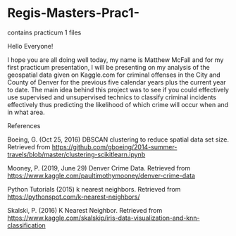 # Regis-Masters-Prac1-
contains practicum 1 files

Hello Everyone!


I hope you are all doing well today, my name is Matthew McFall and for my first practicum presentation, I will be presenting on my analysis of the geospatial data given on Kaggle.com for criminal offenses in the City and County of Denver for the previous five calendar years plus the current year to date. The main idea behind this project was to see if you could effectively use supervised and unsupervised technics to classify criminal incidents effectively thus predicting the likelihood of which crime will occur when and in what area. 



References


Boeing, G. (Oct 25, 2016) DBSCAN clustering to reduce spatial data set size. Retrieved from https://github.com/gboeing/2014-summer-travels/blob/master/clustering-scikitlearn.ipynb 


Mooney, P. (2019, June 29) Denver Crime Data. Retrieved from https://www.kaggle.com/paultimothymooney/denver-crime-data 


Python Tutorials (2015) k nearest neighbors. Retrieved from https://pythonspot.com/k-nearest-neighbors/


Skalski, P. (2016) K Nearest Neighbor. Retrieved from https://www.kaggle.com/skalskip/iris-data-visualization-and-knn-classification 

